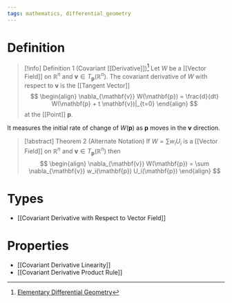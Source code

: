 ```yaml
---
tags: mathematics, differential_geometry
---
```


# Definition

> [!info] Definition 1 (Covariant [[Derivative]])[^1]
> Let $W$ be a [[Vector Field]] on $\mathbb{R}^n$ and $\mathbf{v} \in T_{\mathbf{p}}(\mathbb{R}^n)$. The covariant derivative of $W$ with respect to $\mathbf{v}$ is the [[Tangent Vector]]
> $$
> \begin{align}
> \nabla_{\mathbf{v}} W(\mathbf{p}) = \frac{d}{dt} W(\mathbf{p} + t \mathbf{v})|_{t=0}
> \end{align}
> $$
> at the [[Point]] $\mathbf{p}$.

It measures the initial rate of change of $W(\mathbf{p})$ as $\mathbf{p}$ moves in the $\mathbf{v}$ direction.

> [!abstract] Theorem 2 (Alternate Notation)
> If $W = \sum w_i U_i$ is a [[Vector Field]] on $\mathbb{R}^n$ and $\mathbf{v} \in T_{\mathbf{p}}(\mathbb{R}^n)$ then
> $$
> \begin{align}
> \nabla_{\mathbf{v}} W(\mathbf{p}) = \sum \nabla_{\mathbf{v}} w_i(\mathbf{p}) U_i(\mathbf{p})
> \end{align}
> $$

# Types
- [[Covariant Derivative with Respect to Vector Field]]

# Properties
- [[Covariant Derivative Linearity]]
- [[Covariant Derivative Product Rule]]

[^1]: [Elementary Differential Geometry](zotero://open-pdf/library/items/F6CCEWIU?page=96)